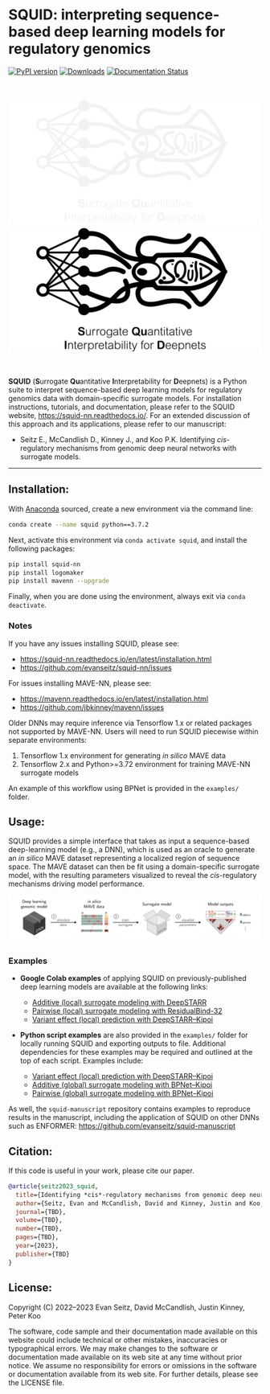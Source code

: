 SQUID: interpreting sequence-based deep learning models for regulatory genomics
========================================================================
[![PyPI version](https://badge.fury.io/py/squid-nn.svg)](https://badge.fury.io/py/squid-nn)
[![Downloads](https://static.pepy.tech/badge/squid-nn)](https://pepy.tech/project/squid-nn)
[![Documentation Status](https://readthedocs.org/projects/squid-nn/badge/?version=latest)](https://squid-nn.readthedocs.io/en/latest/?badge=latest)

<br/>

![logo_dark](./docs/_static/logo_dark_main.png#gh-dark-mode-only)
![logo_light](./docs/_static/logo_light_main.png#gh-light-mode-only)

<br/>

**SQUID** (**S**urrogate **Qu**antitative **I**nterpretability for **D**eepnets) is a Python suite to interpret sequence-based deep learning models for regulatory genomics data with domain-specific surrogate models. For installation instructions, tutorials, and documentation, please refer to the SQUID website, https://squid-nn.readthedocs.io/. For an extended discussion of this approach and its applications, please refer to our manuscript:

* Seitz E., McCandlish D., Kinney J., and Koo P.K. Identifying *cis*-regulatory mechanisms from genomic deep neural networks with surrogate models.
<!--- <em>Genome Biol</em> **23**, 98 (2022). https://doi.org/10.1186/s13059-022-02661-7 --->
---

## Installation:

With [Anaconda](https://docs.anaconda.com/free/anaconda/install/index.html) sourced, create a new environment via the command line:

```bash
conda create --name squid python==3.7.2
```

Next, activate this environment via `conda activate squid`, and install the following packages:

```bash
pip install squid-nn
pip install logomaker
pip install mavenn --upgrade
```

Finally, when you are done using the environment, always exit via `conda deactivate`.


### Notes

If you have any issues installing SQUID, please see:
- https://squid-nn.readthedocs.io/en/latest/installation.html
- https://github.com/evanseitz/squid-nn/issues

For issues installing MAVE-NN, please see:
- https://mavenn.readthedocs.io/en/latest/installation.html
- https://github.com/jbkinney/mavenn/issues

Older DNNs may require inference via Tensorflow 1.x or related packages not supported by MAVE-NN. Users will need to run SQUID piecewise within separate environments:
1. Tensorflow 1.x environment for generating *in silico* MAVE data
2. Tensorflow 2.x and Python>=3.72 environment for training MAVE-NN surrogate models

An example of this workflow using BPNet is provided in the `examples/` folder.


## Usage:
SQUID provides a simple interface that takes as input a sequence-based deep-learning model (e.g., a DNN), which is used as an oracle to generate an *in silico* MAVE dataset representing a localized region of sequence space. The MAVE dataset can then be fit using a domain-specific surrogate model, with the resulting parameters visualized to reveal the *cis*-regulatory mechanisms driving model performance.

<img src="./docs/_static/framework.png" alt="fig" width="1000"/>

### Examples

- **Google Colab examples** of applying SQUID on previously-published deep learning models are available at the following links:

	- [Additive (local) surrogate modeling with DeepSTARR](https://colab.research.google.com/drive/12HR8Vu_8ji3Ac1wli4wgqx1J0YB73JF_?usp=sharing)
	- [Pairwise (local) surrogate modeling with ResidualBind-32](https://colab.research.google.com/drive/1eKC78YE2l49mQFOlnA9Xr1Y9IO121Va5?usp=sharing)
	- [Variant effect (local) prediction with DeepSTARR–Kipoi](https://colab.research.google.com/drive/1wtpT1FF5nu1etTDOaV3A7ByXhuLqK071?usp=sharing)
	

- **Python script examples** are also provided in the `examples/` folder for locally running SQUID and exporting outputs to file. Additional dependencies for these examples may be required and outlined at the top of each script. Examples include:
	- [Variant effect (local) prediction with DeepSTARR–Kipoi](https://github.com/evanseitz/squid-nn/blob/master/examples/example_variant_effects.py)
	- [Additive (global) surrogate modeling with BPNet–Kipoi](https://github.com/evanseitz/squid-nn/blob/master/examples/example_global_additive.py)
	- [Pairwise (global) surrogate modeling with BPNet–Kipoi](https://github.com/evanseitz/squid-nn/blob/master/examples/example_global_pairwise.py)

As well, the `squid-manuscript` repository contains examples to reproduce results in the manuscript, including the application of SQUID on other DNNs such as ENFORMER: https://github.com/evanseitz/squid-manuscript


## Citation:
If this code is useful in your work, please cite our paper.

```bibtex
@article{seitz2023_squid,
  title={Identifying *cis*-regulatory mechanisms from genomic deep neural networks using surrogate models},
  author={Seitz, Evan and McCandlish, David and Kinney, Justin and Koo, Peter},
  journal={TBD},
  volume={TBD},
  number={TBD},
  pages={TBD},
  year={2023},
  publisher={TBD}
}
```

## License:
Copyright (C) 2022–2023 Evan Seitz, David McCandlish, Justin Kinney, Peter Koo

The software, code sample and their documentation made available on this website could include technical or other mistakes, inaccuracies or typographical errors. We may make changes to the software or documentation made available on its web site at any time without prior notice. We assume no responsibility for errors or omissions in the software or documentation available from its web site. For further details, please see the LICENSE file.
